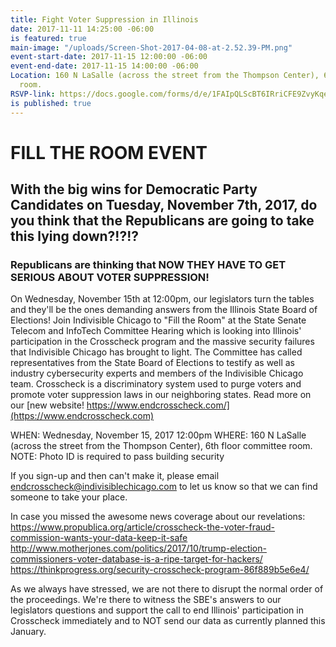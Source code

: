 ```yaml
---
title: Fight Voter Suppression in Illinois
date: 2017-11-11 14:25:00 -06:00
is featured: true
main-image: "/uploads/Screen-Shot-2017-04-08-at-2.52.39-PM.png"
event-start-date: 2017-11-15 12:00:00 -06:00
event-end-date: 2017-11-15 14:00:00 -06:00
Location: 160 N LaSalle (across the street from the Thompson Center), 6th floor committee
  room.
RSVP-link: https://docs.google.com/forms/d/e/1FAIpQLScBT6IRriCFE9ZvyKqezdySaGXdqEa8xLfajMW2yfQik06DOg/viewform
is published: true
---
```


# FILL THE ROOM EVENT

## With the big wins for Democratic Party Candidates on Tuesday, November 7th, 2017, do you think that the Republicans are going to take this lying down?!?!?

### Republicans are thinking that NOW THEY HAVE TO GET SERIOUS ABOUT VOTER SUPPRESSION!

On Wednesday, November 15th at 12:00pm, our legislators turn the tables and they'll be the ones demanding answers from the Illinois State Board of Elections! Join Indivisible Chicago to "Fill the Room" at the State Senate Telecom and InfoTech Committee Hearing which is looking into Illinois' participation in the Crosscheck program and the massive security failures that Indivisible Chicago has brought to light. The Committee has called representatives from the State Board of Elections to testify as well as industry cybersecurity experts and members of the Indivisible Chicago team.
Crosscheck is a discriminatory system used to purge voters and promote voter suppression laws in our neighboring states. Read more on our [new website! https://www.endcrosscheck.com/](https://www.endcrosscheck.com)

WHEN: Wednesday, November 15, 2017 12:00pm
WHERE: 160 N LaSalle (across the street from the Thompson Center), 6th floor committee room.
NOTE: Photo ID is required to pass building security

If you sign-up and then can't make it, please email endcrosscheck@indivisiblechicago.com to let us know so that we can find someone to take your place.

In case you missed the awesome news coverage about our revelations:
https://www.propublica.org/article/crosscheck-the-voter-fraud-commission-wants-your-data-keep-it-safe
http://www.motherjones.com/politics/2017/10/trump-election-commissioners-voter-database-is-a-ripe-target-for-hackers/
https://thinkprogress.org/security-crosscheck-program-86f889b5e6e4/

As we always have stressed, we are not there to disrupt the normal order of the proceedings. We're there to witness the SBE's answers to our legislators questions and support the call to end Illinois' participation in Crosscheck immediately and to NOT send our data as currently planned this January.
